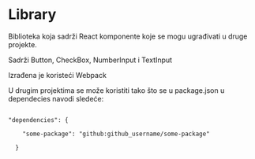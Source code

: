 # Library

Biblioteka koja sadrži React komponente koje se mogu ugrađivati u druge projekte.  

Sadrži Button, CheckBox, NumberInput i TextInput  

Izrađena je koristeći Webpack  

  
  
U drugim projektima se može koristiti tako što se u package.json u dependecies navodi sledeće:  
```

"dependencies": {  

    "some-package": "github:github_username/some-package"  
  
  }
  ```
